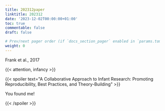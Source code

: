 ```yaml
---
title: 202312paper
linktitle: 202312
date: '2023-12-02T00:00:00+01:00'
toc: true
commentable: false
draft: false

# Prev/next pager order (if `docs_section_pager` enabled in `params.toml`)
weight: 0
---
```


Frank et al., 2017

{{< attention, infancy >}}

{{< spoiler text="A Collaborative Approach to Infant Research: Promoting Reproducibility, Best Practices, and Theory-Building" >}}

You found me!

{{< /spoiler >}}